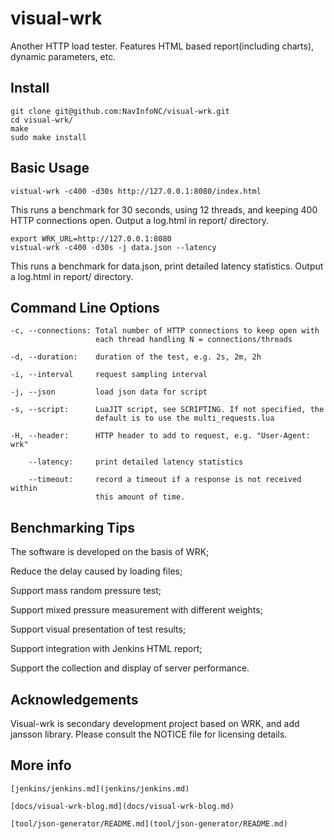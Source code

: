 # visual-wrk

Another HTTP load tester. Features HTML based report(including charts), dynamic parameters, etc.

## Install

    git clone git@github.com:NavInfoNC/visual-wrk.git
    cd visual-wrk/
    make
    sudo make install

## Basic Usage

    vistual-wrk -c400 -d30s http://127.0.0.1:8080/index.html

  This runs a benchmark for 30 seconds, using 12 threads, and keeping
  400 HTTP connections open.
  Output a log.html in report/ directory.

    export WRK_URL=http://127.0.0.1:8080
    vistual-wrk -c400 -d30s -j data.json --latency

  This runs a benchmark for data.json, print detailed latency statistics.
  Output a log.html in report/ directory.

## Command Line Options

    -c, --connections: Total number of HTTP connections to keep open with
                       each thread handling N = connections/threads

    -d, --duration:    duration of the test, e.g. 2s, 2m, 2h

    -i, --interval     request sampling interval

    -j, --json         load json data for script

    -s, --script:      LuaJIT script, see SCRIPTING. If not specified, the
                       default is to use the multi_requests.lua

    -H, --header:      HTTP header to add to request, e.g. "User-Agent: wrk"

        --latency:     print detailed latency statistics

        --timeout:     record a timeout if a response is not received within
                       this amount of time.

## Benchmarking Tips

  The software is developed on the basis of WRK;

  Reduce the delay caused by loading files;

  Support mass random pressure test;

  Support mixed pressure measurement with different weights;

  Support visual presentation of test results;

  Support integration with Jenkins HTML report;

  Support the collection and display of server performance.

## Acknowledgements

  Visual-wrk is secondary development project based on WRK, and add jansson
  library. Please consult the NOTICE file for licensing details.

## More info

    [jenkins/jenkins.md](jenkins/jenkins.md)

    [docs/visual-wrk-blog.md](docs/visual-wrk-blog.md)

    [tool/json-generator/README.md](tool/json-generator/README.md)
